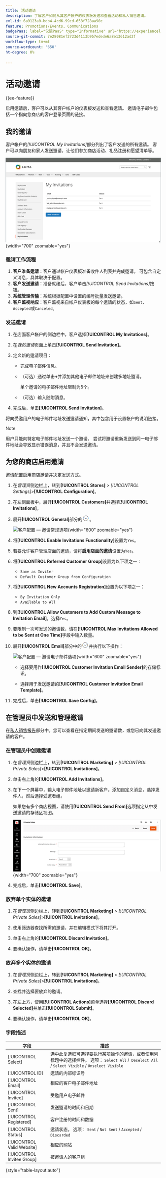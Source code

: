 ```yaml
---
title: 活动邀请
description: 了解客户如何从其客户帐户的仪表板发送和查看活动和私人销售邀请。
exl-id: 6a9123a0-bdb4-4cd6-99cd-658f728aa90c
feature: Promotions/Events, Communications
badgePaas: label="仅限PaaS" type="Informative" url="https://experienceleague.adobe.com/en/docs/commerce/user-guides/product-solutions" tooltip="仅适用于云项目(Adobe管理的PaaS基础架构)和内部部署项目上的Adobe Commerce 。"
source-git-commit: 7e28081ef2723d4113b957edede6a8e13612ad2f
workflow-type: tm+mt
source-wordcount: '650'
ht-degree: 0%

---
```


# 活动邀请

{{ee-feature}}

启用邀请后，客户可以从其客户帐户的仪表板发送和查看邀请。 邀请电子邮件包括一个指向您商店的客户登录页面的链接。

## 我的邀请

客户帐户的&#x200B;_[!UICONTROL My Invitations]_&#x200B;部分列出了客户发送的所有邀请。 客户可以向朋友和家人发送邀请，让他们参加商店活动、礼品注册和愿望清单等。

![我的邀请](./assets/account-dashboard-my-invitations.png){width="700" zoomable="yes"}

### 邀请工作流程

1. **客户准备邀请**：客户通过帐户仪表板准备收件人列表并完成邀请。 可包含自定义消息，具体取决于配置。
1. **客户发送邀请**：准备就绪后，客户单击&#x200B;_[!UICONTROL Send Invitations]_&#x200B;按钮。
1. **系统管理传输**：系统根据配置中设置的编号批量发送邀请。
1. **客户监视响应**：客户监视来自帐户仪表板的每个邀请的状态，如`Sent`、`Accepted`或`Canceled`。

### 发送邀请

1. 在店面客户帐户的侧边栏中，客户选择&#x200B;**[!UICONTROL My Invitations]**。

1. 在&#x200B;_我的邀请_&#x200B;页面上单击&#x200B;**[!UICONTROL Send Invitation]**。

1. 定义新的邀请项目：

   - 完成电子邮件信息。

   - （可选）通过单击&#x200B;**+**&#x200B;并添加其他电子邮件地址来创建多地址邀请。

     单个邀请的电子邮件地址限制为5个。

   - （可选）输入随附消息。

1. 完成后，单击&#x200B;**[!UICONTROL Send Invitation]**。

将向受邀用户的电子邮件地址发送邀请通知，其中包含用于设置帐户的说明链接。

>[!NOTE]
>
>用户只能向特定电子邮件地址发送一个邀请。 尝试将邀请重新发送到同一电子邮件地址会导致显示错误消息，并且不会发送邀请。

## 为您的商店启用邀请

邀请配置启用商店邀请并决定发送方式。

1. 在&#x200B;_管理员_&#x200B;侧边栏上，转到&#x200B;**[!UICONTROL Stores]** > _[!UICONTROL Settings]_>**[!UICONTROL Configuration]**。

1. 在左侧面板中，展开&#x200B;**[!UICONTROL Customers]**&#x200B;并选择&#x200B;**[!UICONTROL Invitations]**。

1. 展开&#x200B;**[!UICONTROL General]**&#x200B;部分的![扩展选择器](../assets/icon-display-expand.png)。

   ![客户配置 — 邀请常规选项](../configuration-reference/customers/assets/invitations-general.png){width="600" zoomable="yes"}

1. 将&#x200B;**[!UICONTROL Enable Invitations Functionality]**&#x200B;设置为`Yes`。

1. 若要允许客户管理店面的邀请，请将&#x200B;**启用店面的邀请**&#x200B;设置为`Yes`。

1. 将&#x200B;**[!UICONTROL Referred Customer Group]**&#x200B;设置为以下项之一：

   - `Same as Inviter`
   - `Default Customer Group from Configuration`

1. 将&#x200B;**[!UICONTROL New Accounts Registration]**&#x200B;设置为以下项之一：

   - `By Invitation Only`
   - `Available to All`

1. 到&#x200B;**[!UICONTROL Allow Customers to Add Custom Message to Invitation Email]**，选择`Yes`。

1. 要限制一次可发送的邀请数，请在&#x200B;**[!UICONTROL Max Invitations Allowed to be Sent at One Time]**&#x200B;字段中输入数量。

1. 展开&#x200B;**[!UICONTROL Email]**&#x200B;部分中的![扩展选择器](../assets/icon-display-expand.png)并执行以下操作：

   ![客户配置 — 邀请电子邮件选项](../configuration-reference/customers/assets/invitations-email.png){width="600" zoomable="yes"}

   - 选择要用作&#x200B;**[!UICONTROL Customer Invitation Email Sender]**&#x200B;的存储标识。

   - 选择用于发送邀请的&#x200B;**[!UICONTROL Customer Invitation Email Template]**。

1. 完成后，单击&#x200B;**[!UICONTROL Save Config]**。

## 在管理员中发送和管理邀请

在[私人销售报告](../getting-started/private-sales-reports.md)部分中，您可以查看在指定期间发送的邀请数，或您已向其发送邀请的客户。

### 在管理员中创建邀请

1. 在&#x200B;_管理员_&#x200B;侧边栏上，转到&#x200B;**[!UICONTROL Marketing]** > _[!UICONTROL Private Sales]_>**[!UICONTROL Invitations]**。

1. 单击右上角的&#x200B;**[!UICONTROL Add Invitations]**。

1. 在下一个屏幕中，输入电子邮件地址以邀请新客户，添加自定义消息，选择发件人，然后选择受邀者组。

   如果您有多个商店视图，请使用&#x200B;**[!UICONTROL Send From]**&#x200B;选项指定从中发送邀请的存储区视图。

   ![邀请信息](./assets/create-invitation-page.png){width="700" zoomable="yes"}

1. 完成后，单击&#x200B;**[!UICONTROL Save]**。

### 放弃单个实体的邀请

1. 在&#x200B;_管理员_&#x200B;侧边栏上，转到&#x200B;**[!UICONTROL Marketing]** > _[!UICONTROL Private Sales]_>**[!UICONTROL Invitations]**。

1. 使用筛选器查找所需的邀请，并在编辑模式下将其打开。

1. 单击右上角的&#x200B;**[!UICONTROL Discard Invitation]**。

1. 要确认操作，请单击&#x200B;**[!UICONTROL OK]**。

### 放弃多个实体的邀请

1. 在&#x200B;_管理员_&#x200B;侧边栏上，转到&#x200B;**[!UICONTROL Marketing]** > _[!UICONTROL Private Sales]_>**[!UICONTROL Invitations]**。

1. 查找并选择要放弃的邀请。

1. 在左上方，使用&#x200B;**[!UICONTROL Actions]**&#x200B;菜单选择&#x200B;**[!UICONTROL Discard Selected]**&#x200B;并单击&#x200B;**[!UICONTROL Submit]**。

1. 要确认操作，请单击&#x200B;**[!UICONTROL OK]**。

### 字段描述

| 字段 | 描述 |
|--- |--- |
| [!UICONTROL Select] | 选中此复选框可选择要执行某项操作的邀请，或者使用列标题中的选择控件。 选项： `Select All` /` Deselect All` / `Select Visible` / `Unselect Visible` |
| [!UICONTROL ID] | 邀请的内部标识号 |
| [!UICONTROL Email] | 相应的客户电子邮件地址 |
| [!UICONTROL Invitee] | 受邀用户电子邮件 |
| [!UICONTROL Sent] | 发送邀请的时间和日期 |
| [!UICONTROL Registered] | 客户注册的时间和数据 |
| [!UICONTROL Status] | 邀请状态。 选项： `Sent` / `Not Sent` / `Accepted` / `Discarded` |
| [!UICONTROL Valid Website] | 相应的网站 |
| [!UICONTROL Invitee Group] | 被邀请人的客户组 |

{style="table-layout:auto"}
